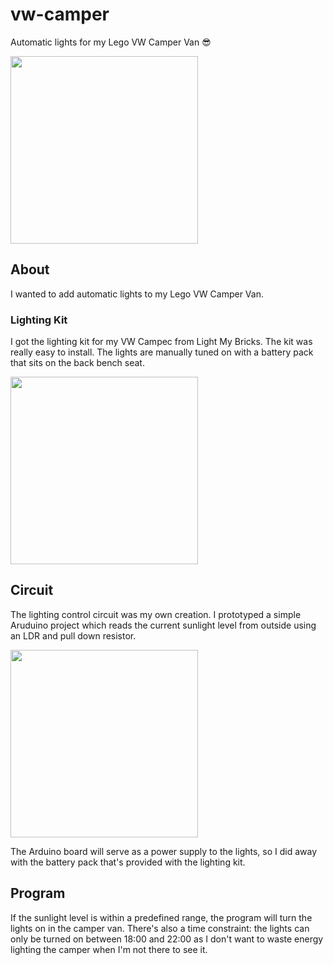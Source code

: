 # vw-camper

Automatic lights for my Lego VW Camper Van 😎

<img width="300" src="https://sh-s7-live-s.legocdn.com/is/image/LEGO/10220?$main$">

## About

I wanted to add automatic lights to my Lego VW Camper Van.

### Lighting Kit

I got the lighting kit for my VW Campec from Light My Bricks. The kit was really easy to install.
The lights are manually tuned on with a battery pack that sits on the back bench seat.

<img width="300" src="https://cdn-images-1.medium.com/max/1600/1*09DyZCRjF8yI6dniAK3qvg.jpeg">

## Circuit

The lighting control circuit was my own creation. I prototyped a simple Aruduino project which reads
the current sunlight level from outside using an LDR and pull down resistor.

<img width="300" src="http://i.imgur.com/zj6GY50.png">

The Arduino board will serve as a power supply to the lights, so I did away with the battery pack
that's provided with the lighting kit.

## Program

If the sunlight level is within a predefined range, the program will turn the lights on in the camper
van. There's also a time constraint: the lights can only be turned on between 18:00 and 22:00 as
I don't want to waste energy lighting the camper when I'm not there to see it.

